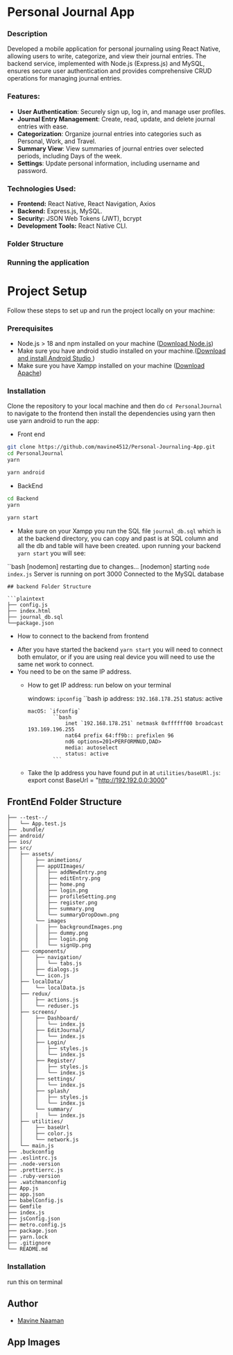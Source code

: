 # Personal Journal App

### Description

Developed a mobile application for personal journaling using React Native, allowing users to write, categorize, and view their journal entries. The backend service, implemented with Node.js (Express.js) and MySQL, ensures secure user authentication and provides comprehensive CRUD operations for managing journal entries.


### Features:

- **User Authentication**: Securely sign up, log in, and manage user profiles.
- **Journal Entry Management**: Create, read, update, and delete journal entries with ease.
- **Categorization**: Organize journal entries into categories such as Personal, Work, and Travel.
- **Summary View**: View summaries of journal entries over selected periods, including Days of the week.
- **Settings**: Update personal information, including username and password.

### Technologies Used:

- **Frontend:**  React Native, React Navigation, Axios
- **Backend:** Express.js, MySQL.
- **Security:** JSON Web Tokens (JWT), bcrypt
- **Development Tools:** React Native CLI.

### Folder Structure

### Running the application

# Project Setup

Follow these steps to set up and run the project locally on your machine:

### Prerequisites

 - Node.js > 18 and npm installed on your machine ([Download Node.js](https://nodejs.org/))
 - Make sure you have android studio installed on your machine.([Download and install Android Studio ](https://developer.android.com/codelabs/basic-android-kotlin-compose-install-android-studio#0))
 - Make sure you have Xampp installed on your machine ([Download Apache](https://www.apachefriends.org/download.html))

### Installation

Clone the repository to your local machine and then do `cd PersonalJournal` to navigate to the frontend then install the dependencies using yarn then use yarn android to run the app:

* Front end 
```bash
git clone https://github.com/mavine4512/Personal-Journaling-App.git
cd PersonalJournal
yarn

yarn android
```

* BackEnd
```bash
cd Backend
yarn

yarn start
```

- Make sure on your Xampp you run the SQL file `journal_db.sql` which is at the backend directory, you can copy and past is at SQL column  and all the db and table will have been created.
upon  running your backend  `yarn start` you will see:

``bash
[nodemon] restarting due to changes...
[nodemon] starting `node index.js`
Server is running on port 3000
Connected to the MySQL database
```
## backend Folder Structure 

```plaintext
├── config.js
├── index.html
├── journal_db.sql
└──package.json

```
* How to connect to the backend from frontend
 - After you have started the backend `yarn start` you will need to connect both emulator, or if you are using real device you will need to use the same net work to connect.
 - You need to be on the same IP address.
   * How to get IP address: 
    run below on your terminal

        windows: `ipconfig`
        ``bash 
            ip address:  `192.168.178.251`
            status: active
        ```
        macOS: `ifconfig`
                ``bash 
                    inet `192.168.178.251` netmask 0xffffff00 broadcast 193.169.196.255
                    nat64 prefix 64:ff9b:: prefixlen 96
                    nd6 options=201<PERFORMNUD,DAD>
                    media: autoselect
                    status: active
                ```
    -  Take the Ip address you have found put in at `utilities/baseURl.js`:  export  const BaseUrl = "http://192.192.0.0:3000"
## FrontEnd Folder Structure 

```plaintext
├── --test--/
│   └── App.test.js
├── .bundle/
├── android/
├── ios/
├── src/
│   ├── assets/
│   │    ├── animetions/
│   │    ├── appUIImages/
│   │    │   ├── addNewEntry.png
│   │    │   ├── editEntry.png
│   │    │   ├── home.png
│   │    │   ├── login.png
│   │    │   ├── profileSetting.png
│   │    │   ├── register.png
│   │    │   ├── summary.png
│   │    │   └── summaryDropDown.png
│   │    └── images
│   │    │   ├── backgroundImages.png
│   │    │   ├── dummy.png
│   │    │   ├── login.png
│   │    │   └── signUp.png
│   ├── components/
│   │    ├── navigation/
│   │    │   └── tabs.js
│   │    ├── dialogs.js
│   │    └── icon.js
│   ├── localData/
│   │    └── localData.js
│   ├── redux/ 
│   │    ├── actions.js
│   │    └── reduser.js
│   ├── screens/
│   │    ├── Dashboard/
│   │    │   └── index.js
│   │    ├── EditJournal/
│   │    │   └── index.js
│   │    ├── Login/
│   │    │   ├── styles.js
│   │    │   └── index.js
│   │    ├── Register/
│   │    │   ├── styles.js
│   │    │   └── index.js
│   │    ├── settings/
│   │    │   └── index.js
│   │    ├── splash/
│   │    │   ├── styles.js
│   │    │   └── index.js
│   │    └── summary/
│   │    │   └── index.js
│   ├── utilities/
│   │    ├── baseUrl
│   │    ├── color.js
│   │    └── network.js
│   └── main.js
├── .buckconfig
├── .eslintrc.js
├── .node-version
├── .prettierrc.js
├── .ruby-version
├── .watchmanconfig
├── App.js
├── app.json
├── babelConfig.js
├── Gemfile
├── index.js
├── jsConfig.json
├── metro.config.js
├── package.json
├── yarn.lock
├── .gitignore
└── README.md
```

### Installation
run this on terminal

## Author

- [Mavine Naaman](https://github.com/mavine4512)

## App Images

